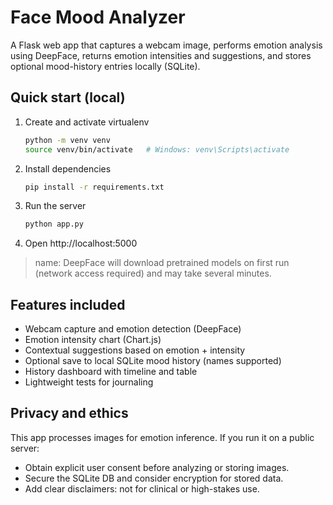 # Face Mood Analyzer

A Flask web app that captures a webcam image, performs emotion analysis using DeepFace, returns emotion intensities and suggestions, and stores optional mood-history entries locally (SQLite).

## Quick start (local)

1. Create and activate virtualenv
   ```bash
   python -m venv venv
   source venv/bin/activate   # Windows: venv\Scripts\activate
   ```

2. Install dependencies
   ```bash
   pip install -r requirements.txt
   ```

3. Run the server
   ```bash
   python app.py
   ```

4. Open http://localhost:5000

> name: DeepFace will download pretrained models on first run (network access required) and may take several minutes.

## Features included
- Webcam capture and emotion detection (DeepFace)
- Emotion intensity chart (Chart.js)
- Contextual suggestions based on emotion + intensity
- Optional save to local SQLite mood history (names supported)
- History dashboard with timeline and table
- Lightweight tests for journaling

## Privacy and ethics
This app processes images for emotion inference. If you run it on a public server:
- Obtain explicit user consent before analyzing or storing images.
- Secure the SQLite DB and consider encryption for stored data.
- Add clear disclaimers: not for clinical or high-stakes use.
